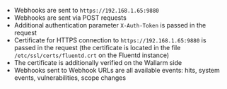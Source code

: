 * Webhooks are sent to `https://192.168.1.65:9880`
* Webhooks are sent via POST requests
* Additional authentication parameter `X-Auth-Token` is passed in the request
* Certificate for HTTPS connection to `https://192.168.1.65:9880` is passed in the request (the certificate is located in the file `/etc/ssl/certs/fluentd.crt` on the Fluentd instance)
* The certificate is additionally verified on the Wallarm side
* Webhooks sent to Webhook URLs are all available events: hits, system events, vulnerabilities, scope changes
